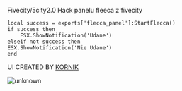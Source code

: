 
Fivecity/5city2.0 Hack panelu fleeca  z fivecity

    local success = exports['flecca_panel']:StartFlecca()
    if success then
        ESX.ShowNotification('Udane')
    elseif not success then
    ESX.ShowNotification('Nie Udane')
    end
    
 UI CREATED BY [KORNIK](https://github.com/KoRrNiK)


![unknown](https://cdn.discordapp.com/attachments/917755937232683048/1023879562146369546/unknown.png)

